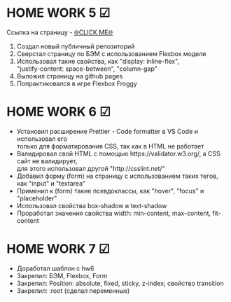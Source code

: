 <h1>HOME WORK 5 ☑</h1>

Ссылка на страницу - <a href="https://filinator.github.io/BEM_FLEX/">🌐CLICK ME🌐</a>
  
<ol>
  <li>Создал новый публичный репозиторий</li>
  <li>Сверстал страницу по БЭМ с использованием Flexbox модели</li>
  <li>Использовал такие свойства, как "display: inline-flex", <br> "justify-content: space-between", "column-gap"</li>
  <li>Выложил страницу на github pages</li>
  <li>Попрактиковался в игре Flexbox Froggy</li>
</ol>

<h1>HOME WORK 6 ☑</h1>
<ul>
  <li>Установил расширение Prettier - Code formatter в VS Code и использовал его<br> только для форматирования CSS, так как в HTML не работает</li>
  <li>Валидировал свой HTML с помощью https://validator.w3.org/, а CSS сайт не валидирует,<br> для этого использовал другой "http://csslint.net/"</li>
  <li>Добавил форму (form) на страницу с использованием таких тегов, как "input" и "textarea"</li>
  <li>Применил к (form) такие псевдоклассы, как "hover", "focus" и "placeholder"</li>
  <li>Использовал свойства box-shadow и text-shadow</li>
  <li>Проработал значения свойства width: min-content, max-content, fit-content</li>
</ul>

<h1>HOME WORK 7 ☑</h1>
<ul>
  <li>Доработал шаблон с hw6</li>
  <li>Закрепил: БЭМ, Flexbox, Form</li>
  <li>Закрепил: Position: absolute, fixed, sticky, z-index; свойство transition</li>
  <li>Закрепил: :root (сделал переменные)</li>
</ul>



